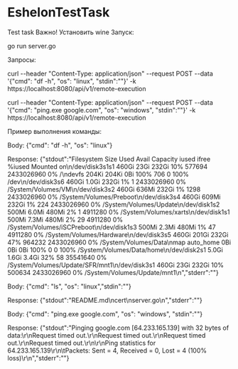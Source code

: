 # EshelonTestTask
 Test task
Важно! Установить wine
Запуск:

go run server.go

Запросы:

curl --header "Content-Type: application/json"   --request POST   --data '{"cmd": "df -h", "os": "linux", "stdin":""}' -k   https://localhost:8080/api/v1/remote-execution

curl --header "Content-Type: application/json"   --request POST   --data '{"cmd": "ping.exe google.com", "os": "windows", "stdin":""}' -k   https://localhost:8080/api/v1/remote-execution

Пример выполнения команды:

Body:
{"cmd": "df -h", "os": "linux"}

Response:
{"stdout":"Filesystem       Size   Used  Avail Capacity iused      ifree %iused  Mounted on\n/dev/disk3s1s1  460Gi   23Gi  232Gi    10%  577694 2433026960    0%   /\ndevfs           204Ki  204Ki    0Bi   100%     706          0  100%   /dev\n/dev/disk3s6    460Gi  1.0Gi  232Gi     1%       1 2433026960    0%   /System/Volumes/VM\n/dev/disk3s2    460Gi  636Mi  232Gi     1%    1298 2433026960    0%   /System/Volumes/Preboot\n/dev/disk3s4    460Gi  609Mi  232Gi     1%     224 2433026960    0%   /System/Volumes/Update\n/dev/disk1s2    500Mi  6.0Mi  480Mi     2%       1    4911280    0%   /System/Volumes/xarts\n/dev/disk1s1    500Mi  7.3Mi  480Mi     2%      29    4911280    0%   /System/Volumes/iSCPreboot\n/dev/disk1s3    500Mi  2.3Mi  480Mi     1%      47    4911280    0%   /System/Volumes/Hardware\n/dev/disk3s5    460Gi  201Gi  232Gi    47%  964232 2433026960    0%   /System/Volumes/Data\nmap auto_home     0Bi    0Bi    0Bi   100%       0          0  100%   /System/Volumes/Data/home\n/dev/disk2s1    5.0Gi  1.6Gi  3.4Gi    32%      58   35541640    0%   /System/Volumes/Update/SFR/mnt1\n/dev/disk3s1    460Gi   23Gi  232Gi    10%  500634 2433026960    0%   /System/Volumes/Update/mnt1\n","stderr":""}

Body:
{"cmd": "ls", "os": "linux","stdin":""}

Response:
{"stdout":"README.md\ncert\nserver.go\n","stderr":""}

Body:
{"cmd": "ping.exe google.com", "os": "windows", "stdin":""}

Response:
{"stdout":"Pinging google.com [64.233.165.139] with 32 bytes of data:\r\nRequest timed out.\r\nRequest timed out.\r\nRequest timed out.\r\nRequest timed out.\r\n\r\nPing statistics for 64.233.165.139\r\n\tPackets: Sent = 4, Received = 0, Lost = 4 (100% loss)\r\n","stderr":""}



